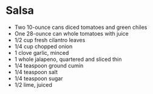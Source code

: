 # Salsa

- Two 10-ounce cans diced tomatoes and green chiles
- One 28-ounce can whole tomatoes with juice
- 1/2 cup fresh cilantro leaves
- 1/4 cup chopped onion
- 1 clove garlic, minced
- 1 whole jalapeno, quartered and sliced thin
- 1/4 teaspoon ground cumin
- 1/4 teaspoon salt
- 1/4 teaspoon sugar
- 1/2 lime, juiced